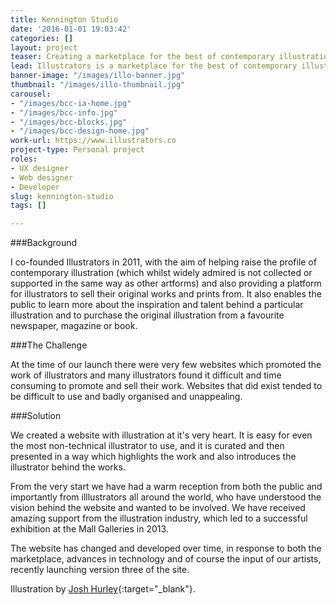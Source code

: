 ```yaml
---
title: Kennington Studio
date: '2016-01-01 19:03:42'
categories: []
layout: project
teaser: Creating a marketplace for the best of contemporary illustration
lead: Illustrators is a marketplace for the best of contemporary illustration.
banner-image: "/images/illo-banner.jpg"
thumbnail: "/images/illo-thumbnail.jpg"
carousel:
- "/images/bcc-ia-home.jpg"
- "/images/bcc-info.jpg"
- "/images/bcc-blocks.jpg"
- "/images/bcc-design-home.jpg"
work-url: https://www.illustrators.co
project-type: Personal project
roles:
- UX designer
- Web designer
- Developer
slug: kennington-studio
tags: []

---
```

###Background

I co-founded Illustrators in 2011, with the aim of helping raise the profile of contemporary illustration (which whilst widely admired is not collected or supported in the same way as other artforms) and also providing a platform for illustrators to sell their original works and prints from. It also enables the public to learn more about the inspiration and talent behind a particular illustration and to purchase the original illustration from a favourite newspaper, magazine or book.

###The Challenge

At the time of our launch there were very few websites which promoted the work of illustrators and many illustrators found it difficult and time consuming to promote and sell their work. Websites that did exist tended to be difficult to use and badly organised and unappealing.

###Solution

We created a website with illustration at it's very heart. It is easy for even the most non-technical illustrator to use, and it is curated and then presented in a way which highlights the work and also introduces the illustrator behind the works.

From the very start we have had a warm reception from both the public and importantly from illlustrators all around the world, who have understood the vision behind the website and wanted to be involved. We have received amazing support from the illustration industry, which led to a successful exhibition at the Mall Galleries in 2013.

The website has changed and developed over time, in response to both the marketplace, advances in technology and of course the input of our artists, recently launching version three of the site.

Illustration by [Josh Hurley](https://www.illustrators.co/artwork/totem-red){:target="_blank"}.
